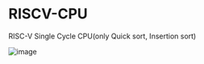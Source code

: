 # RISCV-CPU
RISC-V Single Cycle CPU(only Quick sort, Insertion sort)

![image](https://github.com/heesang-chae/RISCV-CPU/assets/127192016/82da59a5-2999-4a88-a662-ce111a87fc3c)
